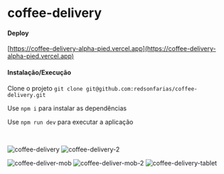 # coffee-delivery

<h4>
  Deploy
</h4>

[https://coffee-delivery-alpha-pied.vercel.app](https://coffee-delivery-alpha-pied.vercel.app)

<h4>
  Instalação/Execução
</h4>

Clone o projeto `git clone git@github.com:redsonfarias/coffee-delivery.git`

Use `npm i` para instalar as dependências

Use `npm run dev` para executar a aplicação

<br />

![coffee-delivery](https://github.com/redsonfarias/coffee-delivery/assets/130811163/5a23f499-5010-4928-aeb8-b322bb70f682)
![coffee-delivery-2](https://github.com/redsonfarias/coffee-delivery/assets/130811163/af3aeb14-df69-4a82-b4e1-b00b8652dd92)

![coffee-deliver-mob](https://github.com/redsonfarias/coffee-delivery/assets/130811163/3a4c2fbf-073f-4707-afca-dcda8ab275d2)
![coffee-deliver-mob-2](https://github.com/redsonfarias/coffee-delivery/assets/130811163/e2f0a030-e6c9-4d8f-9389-59732b616c25)
![coffee-delivery-tablet](https://github.com/redsonfarias/coffee-delivery/assets/130811163/f36f8a43-836c-4bab-b44d-0faa9a3abaa2)
